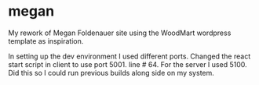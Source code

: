 # megan
My rework of Megan Foldenauer site using the WoodMart wordpress template as inspiration. 

In setting up the dev environment I used different ports. Changed the react start script in client to use port 5001. line # 64. For the server I used 5100. Did this so I could run previous builds along side on my system.
